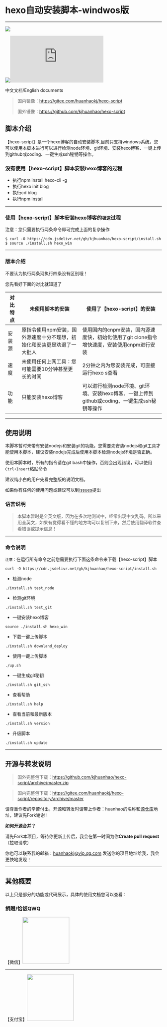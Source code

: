 # hexo自动安装脚本-windwos版

***



![](https://cdn.jsdelivr.net/gh/huanhaokj/cdn/img/hexoscript.png)

![](https://img.shields.io/badge/version-v1.1-blue)![](https://img.shields.io/github/size/kjhuanhao/hexo-script/install.sh)

中文文档/English documents

> 国内镜像：https://gitee.com/huanhaokj/hexo-script
>
> 国外镜像：https://github.com/kjhuanhao/hexo-script

## 脚本介绍

【hexo-script】是一个hexo博客的自动安装脚本,目前只支持windows系统，您可以使用本脚本进行可以进行检测node环境、git环境、安装hexo博客、一键上传到github或coding、一键生成ssh秘钥等操作。

### 没有使用【hexo-script】脚本安装hexo博客的过程

- 执行npm install hexo-cli -g
- 执行hexo init blog
- 执行cd blog
- 执行npm install

***

### 使用【hexo-script】脚本安装hexo博客的`极速`过程

注意：您只需要执行两条命令即可完成上面的复杂操作

```shell
$ curl -O https://cdn.jsdelivr.net/gh/kjhuanhao/hexo-script/install.sh
$ source ./install.sh hexo_win
```

***

### 版本介绍

不要认为执行两条河执行四条没有区别哦！

您先看好下面的对比就知道了

| 对比特点 | 未使用脚本的安装                                             | 使用了【hexo-script】的安装                                  |
| -------- | ------------------------------------------------------------ | ------------------------------------------------------------ |
| 安装源   | 原指令使用npm安装，国外源速度十分不理想，初始化和安装更是劝退了一大批人 | 使用国内的cnpm安装，国内源速度快，初始化使用了git clone指令增快速度，安装使用cnpm进行安装 |
| 速度     | 未使用任何上网工具：您可能需要10分钟甚至更长的时间           | 2分钟之内为您安装完成，可直接运行hexo s查看                  |
| 功能     | 只能安装hexo博客                                             | 可以进行检测node环境、git环境、安装hexo博客、一键上传到github或coding、一键生成ssh秘钥等操作 |

***

## 使用说明

本脚本暂时未带有安装nodejs和安装git的功能，您需要先安装nodejs和git工具才能使用本脚本，建议安装nodejs完成后使用本脚本检测nodejs环境是否正确。

使用本脚本时，所有的指令请在git bash中操作，否则会出现错误，可以使用`Ctrl+Insert`粘贴命令

建议纯小白的用户先看完整版的说明文档。

如果你有任何的使用问题或建议可以到[issues](https://github.com/kjhuanhao/hexo-script/issues/ )提出

### 语言说明

> 本脚本暂时是全英文版，因为在多次地测试中，经常出现中文乱码，所以采用全英文，如果有觉得看不懂的地方均可以复制下来，然后使用翻译软件查看错误或提示信息！

***

### 命令说明

`注意：`在运行所有命令之前您需要执行下面这条命令来下载【hexo-script】脚本

```
curl -O https://cdn.jsdelivr.net/gh/kjhuanhao/hexo-script/install.sh
```



* 检测node

```shell
./install.sh test_node
```

* 检测git环境

```
./install.sh test_git
```

* 一键安装hexo博客

```
source ./install.sh hexo_win
```

* 下载一键上传脚本

```
./install.sh downland_deploy
```

* 使用一键上传脚本

```
./up.sh
```

* 一键生成git秘钥

```
./install.sh git_ssh
```

* 查看帮助

```
./install.sh help
```

* 查看当前和最新版本

```
./install.sh version
```

* 升级脚本

```
./install.sh update
```

***

## 开源与转发说明

> 国外完整包下载：https://github.com/kjhuanhao/hexo-script/archive/master.zip

> 国内完整包下载：https://gitee.com/huanhaokj/hexo-script/repository/archive/master

请尊重作者的辛苦付出，开源和转发时请带上作者：huanhao的名称和[源仓库](https://github.com/kjhuanhao/hexo-script)地址，建议先Fork谢谢！

**如何开源合并？**

请先Fork本项目，等待你更新上传后，我会在第一时间为你**Create pull request**（拉取请求）

你也可以联系我的邮箱：huanhaokj@vip.qq.com 发送你的项目地址给我，我会更快地发现！

***

## 其他概要

以上只是部分的功能或代码展示，具体的使用文档您可以查看：

### 捐赠/恰饭QWQ

【微信】<img src = "http://301technology.cn/wp-content/uploads/2019/07/1058a552f136b122.jpg"  height="150" width="150" >

***

【支付宝】<img src = "http://301technology.cn/wp-content/uploads/2019/07/2129dcaedb9a0b9f.jpg" height="150" width="150" >
